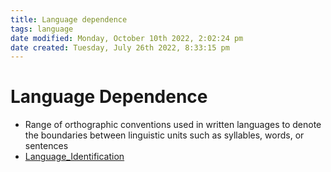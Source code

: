 ```yaml
---
title: Language dependence
tags: language
date modified: Monday, October 10th 2022, 2:02:24 pm
date created: Tuesday, July 26th 2022, 8:33:15 pm
---
```


# Language Dependence
- Range of orthographic conventions used in written languages to denote the boundaries between linguistic units such as syllables, words, or sentences
- [Language_Identification](Language_Identification.md)

